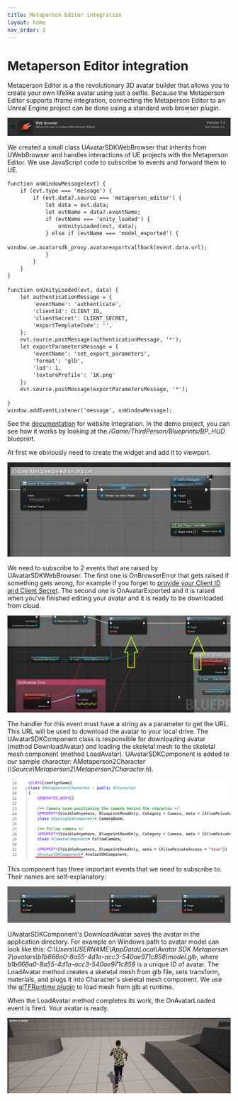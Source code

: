 ```yaml
---
title: Metaperson Editor integration
layout: home
nav_order: 3
---
```


# [](#header-1)Metaperson Editor integration

Metaperson Editor is a the revolutionary 3D avatar builder that allows you to create your own lifelike avatar using just a selfie. Because the Metaperson Editor supports iframe integration, connecting the Metaperson Editor to an Unreal Engine project can be done using a standard web browser plugin.

![WebBrowser plugin](assets/img/webbrowser.png)

We created a small class UAvatarSDKWebBrowser that inherits from UWebBrowser and handles interactions of UE projects with the Metaperson Editor. We use JavaScript code to subscribe to events and forward them to UE.

```
function onWindowMessage(evt) {
    if (evt.type === 'message') {
        if (evt.data?.source === 'metaperson_editor') {
            let data = evt.data;
            let evtName = data?.eventName;
            if (evtName === 'unity_loaded') {
                onUnityLoaded(evt, data);
            } else if (evtName === 'model_exported') {
                window.ue.avatarsdk_proxy.avatarexportcallback(event.data.url);
            }
        }
    }
}

function onUnityLoaded(evt, data) {
    let authenticationMessage = {
        'eventName': 'authenticate',
        'clientId': CLIENT_ID,
        'clientSecret': CLIENT_SECRET,
        'exportTemplateCode': '',
    };
    evt.source.postMessage(authenticationMessage, '*');
    let exportParametersMessage = {
        'eventName': 'set_export_parameters',
        'format': 'glb',
        'lod': 1,
        'textureProfile': '1K.png'
    };
    evt.source.postMessage(exportParametersMessage, '*');

}
window.addEventListener('message', onWindowMessage);
```

See the [documentation](https://docs.metaperson.avatarsdk.com/web_integration.html) for website integration.
In the demo project, you can see how it works by looking at the */Game/ThirdPerson/Blueprints/BP_HUD* blueprint.

At first we obviously need to create the widget and add it to viewport.

![Create widget](assets/img/createwidget.png)

We need to subscribe to 2 events that are raised by UAvatarSDKWebBrowser. The first one is OnBrowserError that gets raised if something gets wrong, for example if you forget to [provide your Client ID and Client Secret](getting_started). The second one is OnAvatarExported and it is raised when you've finished editing your avatar and it is ready to be downloaded from cloud.

![Events of browser](assets/img/browserevents.png)

The handler for this event must have a string as a parameter to get the URL. This URL will be used to download the avatar to your local drive. The UAvatarSDKComponent class is responsible for downloading avatar (method DownloadAvatar) and loading the skeletal mesh to the skeletal mesh component (method LoadAvatar). UAvatarSDKComponent is added to our sample character: AMetaperson2Character (*\Source\Metaperson2\Metaperson2Character.h*).

![Actor component](assets/img/actorcomponent01.png)

This component has three important events that we need to subscribe to. Their names are self-explanatory:

![Actor component events](assets/img/actorcomponent02.png)

UAvatarSDKComponent's DownloadAvatar saves the avatar in the application directory. For example on Windows path to avatar model can look like this: *C:\Users\USERNAME\AppData\Local\Avatar SDK Metaperson 2\avatars\b1b666a0-8a55-4d1a-acc3-540ae971c858\model.glb*, where *b1b666a0-8a55-4d1a-acc3-540ae971c858* is a unique ID of avatar. The LoadAvatar method creates a skeletal mesh from glb file, sets transform, materials, and plugs it into Character's skeletal mesh component. We use the [glTFRuntime plugin](https://github.com/rdeioris/glTFRuntime) to load mesh from glb at runtime.

When the LoadAvatar method completes its work, the OnAvatarLoaded event is fired. Your avatar is ready.

![Avatar is ready](assets/img/avatarisready.png)